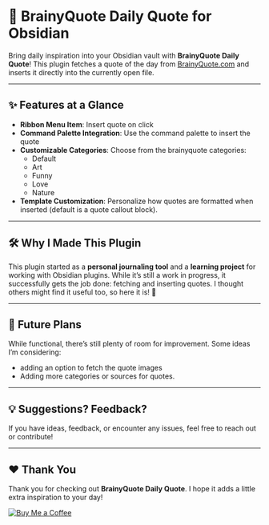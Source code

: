 # 🌟 BrainyQuote Daily Quote for Obsidian

Bring daily inspiration into your Obsidian vault with **BrainyQuote Daily Quote**! This plugin fetches a quote of the day from [BrainyQuote.com](https://www.brainyquote.com) and inserts it directly into the currently open file.

---

## ✨ Features at a Glance

-   **Ribbon Menu Item**: Insert quote on click
-   **Command Palette Integration**: Use the command palette to insert the quote
-   **Customizable Categories**: Choose from the brainyquote categories:
    -   Default
    -   Art
    -   Funny
    -   Love
    -   Nature
-   **Template Customization**: Personalize how quotes are formatted when inserted (default is a quote callout block).

---

## 🛠️ Why I Made This Plugin

This plugin started as a **personal journaling tool** and a **learning project** for working with Obsidian plugins. While it’s still a work in progress, it successfully gets the job done: fetching and inserting quotes. I thought others might find it useful too, so here it is! 🎉

---

## 🚀 Future Plans

While functional, there’s still plenty of room for improvement. Some ideas I’m considering:

-   adding an option to fetch the quote images
-   Adding more categories or sources for quotes.

---

## 💡 Suggestions? Feedback?

If you have ideas, feedback, or encounter any issues, feel free to reach out or contribute!

---

## ❤️ Thank You

Thank you for checking out **BrainyQuote Daily Quote**. I hope it adds a little extra inspiration to your day!

[![Buy Me a Coffee](https://cdn.buymeacoffee.com/buttons/v2/arial-orange.png)](https://www.buymeacoffee.com/danhoernchen)
